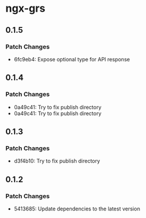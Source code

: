# ngx-grs

## 0.1.5

### Patch Changes

- 6fc9eb4: Expose optional type for API response

## 0.1.4

### Patch Changes

- 0a49c41: Try to fix publish directory
- 0a49c41: Try to fix publish directory

## 0.1.3

### Patch Changes

- d3f4b10: Try to fix publish directory

## 0.1.2

### Patch Changes

- 5413685: Update dependencies to the latest version
